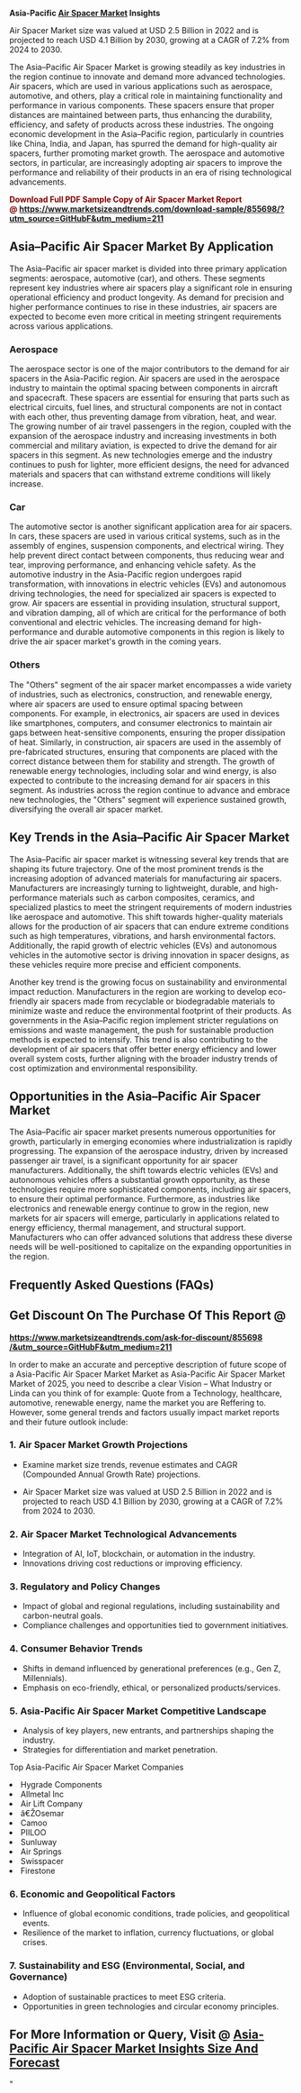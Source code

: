 <p><strong>Asia-Pacific&nbsp;<a href=""https://www.marketsizeandtrends.com/download-sample/855698/&amp;utm_source=GitHubF&amp;utm_medium=211"">Air Spacer Market</a> Insights</strong></p><p>Air Spacer Market size was valued at USD 2.5 Billion in 2022 and is projected to reach USD 4.1 Billion by 2030, growing at a CAGR of 7.2% from 2024 to 2030.</p><p><p>The Asia–Pacific Air Spacer Market is growing steadily as key industries in the region continue to innovate and demand more advanced technologies. Air spacers, which are used in various applications such as aerospace, automotive, and others, play a critical role in maintaining functionality and performance in various components. These spacers ensure that proper distances are maintained between parts, thus enhancing the durability, efficiency, and safety of products across these industries. The ongoing economic development in the Asia–Pacific region, particularly in countries like China, India, and Japan, has spurred the demand for high-quality air spacers, further promoting market growth. The aerospace and automotive sectors, in particular, are increasingly adopting air spacers to improve the performance and reliability of their products in an era of rising technological advancements. <strong><p><strong><span style="color: #800000;">Download Full PDF Sample Copy of Air Spacer Market Report @</span>&nbsp;</strong><a href="https://www.marketsizeandtrends.com/download-sample/855698/?utm_source=GitHubF&amp;utm_medium=211" target="_blank">https://www.marketsizeandtrends.com/download-sample/855698/?utm_source=GitHubF&amp;utm_medium=211</a></p></strong></p><h2>Asia–Pacific Air Spacer Market By Application</h2><p>The Asia–Pacific air spacer market is divided into three primary application segments: aerospace, automotive (car), and others. These segments represent key industries where air spacers play a significant role in ensuring operational efficiency and product longevity. As demand for precision and higher performance continues to rise in these industries, air spacers are expected to become even more critical in meeting stringent requirements across various applications.</p><h3>Aerospace</h3><p>The aerospace sector is one of the major contributors to the demand for air spacers in the Asia-Pacific region. Air spacers are used in the aerospace industry to maintain the optimal spacing between components in aircraft and spacecraft. These spacers are essential for ensuring that parts such as electrical circuits, fuel lines, and structural components are not in contact with each other, thus preventing damage from vibration, heat, and wear. The growing number of air travel passengers in the region, coupled with the expansion of the aerospace industry and increasing investments in both commercial and military aviation, is expected to drive the demand for air spacers in this segment. As new technologies emerge and the industry continues to push for lighter, more efficient designs, the need for advanced materials and spacers that can withstand extreme conditions will likely increase.</p><h3>Car</h3><p>The automotive sector is another significant application area for air spacers. In cars, these spacers are used in various critical systems, such as in the assembly of engines, suspension components, and electrical wiring. They help prevent direct contact between components, thus reducing wear and tear, improving performance, and enhancing vehicle safety. As the automotive industry in the Asia-Pacific region undergoes rapid transformation, with innovations in electric vehicles (EVs) and autonomous driving technologies, the need for specialized air spacers is expected to grow. Air spacers are essential in providing insulation, structural support, and vibration damping, all of which are critical for the performance of both conventional and electric vehicles. The increasing demand for high-performance and durable automotive components in this region is likely to drive the air spacer market's growth in the coming years.</p><h3>Others</h3><p>The "Others" segment of the air spacer market encompasses a wide variety of industries, such as electronics, construction, and renewable energy, where air spacers are used to ensure optimal spacing between components. For example, in electronics, air spacers are used in devices like smartphones, computers, and consumer electronics to maintain air gaps between heat-sensitive components, ensuring the proper dissipation of heat. Similarly, in construction, air spacers are used in the assembly of pre-fabricated structures, ensuring that components are placed with the correct distance between them for stability and strength. The growth of renewable energy technologies, including solar and wind energy, is also expected to contribute to the increasing demand for air spacers in this segment. As industries across the region continue to advance and embrace new technologies, the "Others" segment will experience sustained growth, diversifying the overall air spacer market.</p><h2>Key Trends in the Asia–Pacific Air Spacer Market</h2><p>The Asia–Pacific air spacer market is witnessing several key trends that are shaping its future trajectory. One of the most prominent trends is the increasing adoption of advanced materials for manufacturing air spacers. Manufacturers are increasingly turning to lightweight, durable, and high-performance materials such as carbon composites, ceramics, and specialized plastics to meet the stringent requirements of modern industries like aerospace and automotive. This shift towards higher-quality materials allows for the production of air spacers that can endure extreme conditions such as high temperatures, vibrations, and harsh environmental factors. Additionally, the rapid growth of electric vehicles (EVs) and autonomous vehicles in the automotive sector is driving innovation in spacer designs, as these vehicles require more precise and efficient components.</p><p>Another key trend is the growing focus on sustainability and environmental impact reduction. Manufacturers in the region are working to develop eco-friendly air spacers made from recyclable or biodegradable materials to minimize waste and reduce the environmental footprint of their products. As governments in the Asia–Pacific region implement stricter regulations on emissions and waste management, the push for sustainable production methods is expected to intensify. This trend is also contributing to the development of air spacers that offer better energy efficiency and lower overall system costs, further aligning with the broader industry trends of cost optimization and environmental responsibility.</p><h2>Opportunities in the Asia–Pacific Air Spacer Market</h2><p>The Asia–Pacific air spacer market presents numerous opportunities for growth, particularly in emerging economies where industrialization is rapidly progressing. The expansion of the aerospace industry, driven by increased passenger air travel, is a significant opportunity for air spacer manufacturers. Additionally, the shift towards electric vehicles (EVs) and autonomous vehicles offers a substantial growth opportunity, as these technologies require more sophisticated components, including air spacers, to ensure their optimal performance. Furthermore, as industries like electronics and renewable energy continue to grow in the region, new markets for air spacers will emerge, particularly in applications related to energy efficiency, thermal management, and structural support. Manufacturers who can offer advanced solutions that address these diverse needs will be well-positioned to capitalize on the expanding opportunities in the region.</p><h2>Frequently Asked Questions (FAQs)</h</p><h2><strong>Get Discount On The Purchase Of This Report @&nbsp;</strong></h2><p><strong><a href=""https://www.marketsizeandtrends.com/ask-for-discount/855698/&amp;utm_source=GitHubF&amp;utm_medium=211"" target=""_blank"">https://www.marketsizeandtrends.com/ask-for-discount/855698<br />/&amp;utm_source=GitHubF&amp;utm_medium=211</a></strong></p><p>In order to make an accurate and perceptive description of future scope of a Asia-Pacific&nbsp;Air Spacer Market Market as Asia-Pacific&nbsp;Air Spacer Market Market of 2025, you need to describe a clear Vision &ndash; What Industry or Linda can you think of for example: Quote from a Technology, healthcare, automotive, renewable energy, name the market you are Reffering to. However, some general trends and factors usually impact market reports and their future outlook include:</p><h3>1.&nbsp;<strong>Air Spacer Market Growth Projections</strong></h3><ul><li>Examine market size trends, revenue estimates and CAGR (Compounded Annual Growth Rate) projections.</li><li><p>Air Spacer Market size was valued at USD 2.5 Billion in 2022 and is projected to reach USD 4.1 Billion by 2030, growing at a CAGR of 7.2% from 2024 to 2030.</p></li></ul><h3>2.&nbsp;<strong>Air Spacer Market Technological Advancements</strong></h3><ul><li>Integration of AI, IoT, blockchain, or automation in the industry.</li><li>Innovations driving cost reductions or improving efficiency.</li></ul><h3>3.&nbsp;<strong>Regulatory and Policy Changes</strong></h3><ul><li>Impact of global and regional regulations, including sustainability and carbon-neutral goals.</li><li>Compliance challenges and opportunities tied to government initiatives.</li></ul><h3>4.&nbsp;<strong>Consumer Behavior Trends</strong></h3><ul><li>Shifts in demand influenced by generational preferences (e.g., Gen Z, Millennials).</li><li>Emphasis on eco-friendly, ethical, or personalized products/services.</li></ul><h3>5.&nbsp;<strong>Asia-Pacific Air Spacer Market Competitive Landscape</strong></h3><ul><li>Analysis of key players, new entrants, and partnerships shaping the industry.</li><li>Strategies for differentiation and market penetration.</li></ul><p data-pm-slice=""1 1 []"">Top Asia-Pacific Air Spacer Market Companies</p><div data-test-id=""""><p><li>Hygrade Components</li><li> Allmetal Inc</li><li> Air Lift Company</li><li> â€ŽOsemar</li><li> Camoo</li><li> PIILOO</li><li> Sunluway</li><li> Air Springs</li><li> Swisspacer</li><li> Firestone</li></p></div><h3>6.&nbsp;<strong>Economic and Geopolitical Factors</strong></h3><ul><li>Influence of global economic conditions, trade policies, and geopolitical events.</li><li>Resilience of the market to inflation, currency fluctuations, or global crises.</li></ul><h3>7.&nbsp;<strong>Sustainability and ESG (Environmental, Social, and Governance)</strong></h3><ul><li>Adoption of sustainable practices to meet ESG criteria.</li><li>Opportunities in green technologies and circular economy principles.</li></ul><h2><strong>For More Information or Query, Visit @&nbsp;</strong><a href=""https://www.verifiedmarketreports.com/product/air-spacer-market/"" target=""_blank"">Asia-Pacific Air Spacer Market Insights Size And Forecast</a></h2>"
